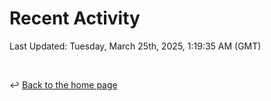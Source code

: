 # Recent Activity

<!--RECENT_ACTIVITY:start-->
<!--RECENT_ACTIVITY:end-->

<!--RECENT_ACTIVITY:last_update-->
Last Updated: Tuesday, March 25th, 2025, 1:19:35 AM (GMT)
<!--RECENT_ACTIVITY:last_update_end-->

<br>

↩️ [Back to the home page](/README.md)
